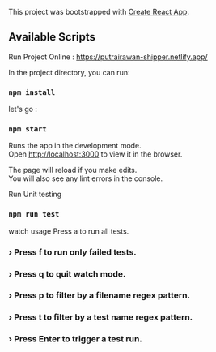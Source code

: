 This project was bootstrapped with [Create React App](https://github.com/facebook/create-react-app).

## Available Scripts

Run Project Online :
https://putrairawan-shipper.netlify.app/

In the project directory, you can run:

### `npm install`

let's go :

### `npm start`

Runs the app in the development mode.<br />
Open [http://localhost:3000](http://localhost:3000) to view it in the browser.

The page will reload if you make edits.<br />
You will also see any lint errors in the console.

Run Unit testing
### `npm run test`
watch usage
 Press a to run all tests.
### › Press f to run only failed tests.
### › Press q to quit watch mode.
### › Press p to filter by a filename regex pattern.
### › Press t to filter by a test name regex pattern.
###  › Press Enter to trigger a test run.


